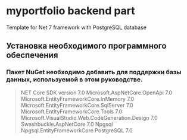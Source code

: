 # myportfolio backend part
Template for Net 7 framework with PostgreSQL database
## Установка необходимого программного обеспечения
### Пакет NuGet необходимо добавить для поддержки базы данных, используемой в этом руководстве.
> NET Core SDK version 7.0
> Microsoft.AspNetCore.OpenApi 7.0</li>
> Microsoft.EntityFrameworkCore.InMemory 7.0
> Microsoft.EntityFrameworkCore.SqlServer 7.0
> Microsoft.EntityFrameworkCore.Tools 7.0
> Microsoft.VisualStudio.Web.CodeGeneration.Design 7.0
> Swashbuckle.AspNetCore 7.0
> Npgsql
> Npgsql.EntityFrameworkCore.PostgreSQL 7.0

